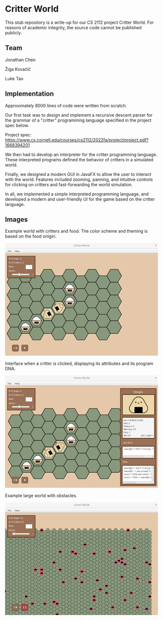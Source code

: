 # Critter World
This stub repository is a write-up for our CS 2112 project Critter World. For reasons of academic integrity, the source code cannot be published publicly.

## Team
Jonathan Chen

Žiga Kovačič

Luke Tao

## Implementation

Approximately 8000 lines of code were written from scratch.

Our first task was to design and implement a recursive descent parser for the grammar of a "critter" programming language specified in the project spec below.

Project spec: https://www.cs.cornell.edu/courses/cs2112/2022fa/project/project.pdf?1668394201

We then had to develop an interpreter for the critter programming language. These interpreted programs defined the behavior of critters in a simulated world. 

Finally, we designed a modern GUI in JavaFX to allow the user to interact with the world. Features included zooming, panning, and intuitive controls for clicking on critters and fast-forwarding the world simulation.

In all, we implemented a simple interpreted programming language, and developed a modern and user-friendly UI for the game based on the critter language.

## Images

Example world with critters and food. The color scheme and theming is based on the food onigiri.

![Screenshot](images/small_world.png)

Interface when a critter is clicked, displaying its attributes and its program DNA.

![Screenshot](images/clicked.png)

Example large world with obstacles.

![Screenshot](images/large_world.png)



